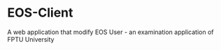 # EOS-Client
A web application that modify EOS User - an examination application of FPTU University

